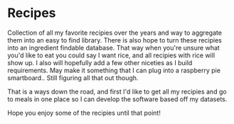 # Recipes
Collection of all my favorite recipies over the years and way to aggregate them into an easy to find library. There is also hope to turn these recipies into an ingredient findable database. That way when you're unsure what you'd like to eat you could say I want rice, and all recipies with rice will show up. I also will hopefully add a few other niceties as I build requirements. May make it something that I can plug into a raspberry pie smartboard.. Still figuring all that out though.

That is a ways down the road, and first I'd like to get all my recipies and go to meals in one place so I can develop the software based off my datasets.

Hope you enjoy some of the recipies until that point!
